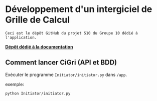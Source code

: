 # Développement d'un intergiciel de Grille de Calcul

```
Ceci est le dépôt GitHub du projet S10 du Groupe 10 dédié à l'application.
```

[**Dépôt dédié à la documentation**](https://github.com/2023-2024-PROJET-S10-G10/docs)

## Comment lancer CiGri (API et BDD)

Exécuter le programme `Initiator/initiator.py` dans `/app`.

exemple:

```bash
python Initiator/initiator.py
```
